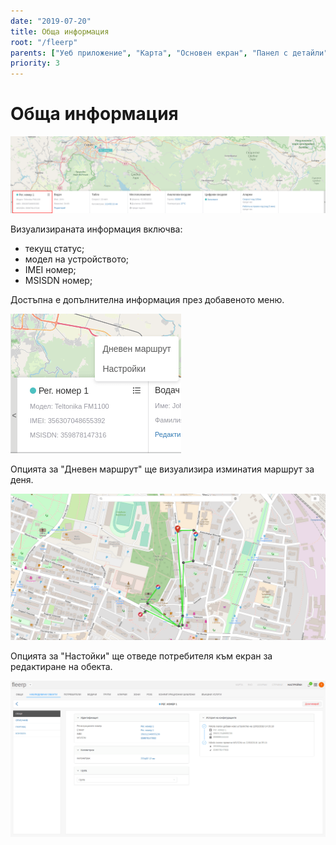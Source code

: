 ```yaml
---
date: "2019-07-20"
title: Обща информация
root: "/fleerp"
parents: ["Уеб приложение", "Карта", "Основен екран", "Панел с детайли"]
priority: 3
---
```


# Обща информация

![MainWidget](main-widget-bg.png)

Визуализираната информация включва:
- текущ статус;
- модел на устройството;
- IMEI номер;
- MSISDN номер;

Достъпна е допълнителна информация през добавеното меню.

![WidgetMenu](widget-menu-bg.png)

Опцията за "Дневен маршрут" ще визуализира изминатия маршрут за деня.

![Route](route-bg.png)

Опцията за "Настойки" ще отведе потребителя към екран за редактиране на обекта.

![Settings](settings-bg.png)
